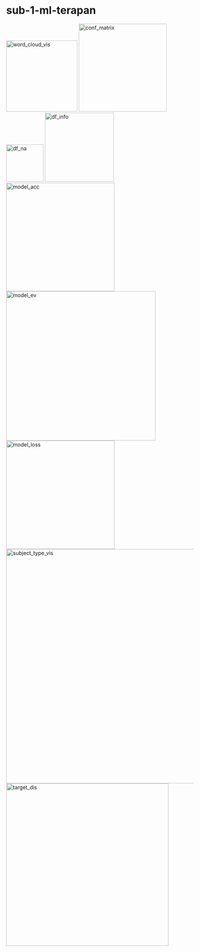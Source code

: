 # sub-1-ml-terapan

<img width="191" alt="word_cloud_vis" src="https://github.com/revinarnan/sub-1-ml-terapan/assets/45119832/1c4f69eb-5ca2-4d83-ac78-75014d474665">

<img width="236" alt="conf_matrix" src="https://github.com/revinarnan/sub-1-ml-terapan/assets/45119832/60866060-0356-424e-a8d2-23117a8c4718">

<img width="100" alt="df_na" src="https://github.com/revinarnan/sub-1-ml-terapan/assets/45119832/e7406b48-57ba-4612-98f4-7139447cd697">

<img width="185" alt="df_info" src="https://github.com/revinarnan/sub-1-ml-terapan/assets/45119832/c6fe58b8-7165-4fbd-8ed5-528e34a8f99c">

<img width="291" alt="model_acc" src="https://github.com/revinarnan/sub-1-ml-terapan/assets/45119832/88141760-6598-4473-b5d6-6a593f497d80">

<img width="401" alt="model_ev" src="https://github.com/revinarnan/sub-1-ml-terapan/assets/45119832/42997e99-4eaa-4c64-944b-b7c2e8b6b60c">

<img width="291" alt="model_loss" src="https://github.com/revinarnan/sub-1-ml-terapan/assets/45119832/0183d581-1988-4715-a310-26d56f3dd3d9">

<img width="629" alt="subject_type_vis" src="https://github.com/revinarnan/sub-1-ml-terapan/assets/45119832/04504247-b5fd-4f6b-b0c0-db3ecad81c64">

<img width="436" alt="target_dis" src="https://github.com/revinarnan/sub-1-ml-terapan/assets/45119832/adf02915-3834-4cfb-adc1-89b0d79dadf4">


